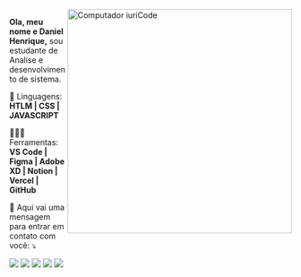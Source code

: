 <img src="https://i.imgur.com/jNOqaWv.png" min-width="400px" max-width="400px" width="400px" align="right" alt="Computador iuriCode">

<p align="left"> 
  <strong>Ola, meu nome e Daniel Henrique,</strong> sou estudante de Analise e desenvolvimento de sistema. 
</p>

<p align="left">
  🤎 Linguagens: <strong>HTLM | CSS | JAVASCRIPT </strong>
</p>

<p align="left">
  👨🏻‍💻 Ferramentas: <strong>VS Code | Figma | Adobe XD | Notion | Vercel | GitHub</strong>
</p>

<p align="left">
  💌 Aqui vai uma mensagem para entrar em contato com você: ⤵️
</p>

<p align="left">
  <a href="mailto:ddanielhpf@gmail.com" alt="Gmail">
  <img src="https://img.shields.io/badge/-Gmail-603000?style=flat-square&labelColor=603000603000&logo=gmail&logoColor=white&link=mailto:ddanielhpf@gmail.com" /></a>

  <a href="https://www.linkedin.com/in/phdanielhenrique/" alt="Linkedin">
  <img src="https://img.shields.io/badge/-Linkedin-603000?style=flat-square&logo=Linkedin&logoColor=white&link=https://www.linkedin.com/in/phdanielhenrique/" /></a>

  <a href="#" alt="WhatsApp">
  <img src="https://img.shields.io/badge/-WhatsApp-603000?style=flat-square&labelColor=603000&logo=whatsapp&logoColor=white&link=API-DO-SEU-WHATSAPP"/></a>

  <a href="facebook.com/ddanielhpf" alt="Facebook">
  <img src="https://img.shields.io/badge/-Facebook-603000?style=flat-square&labelColor=603000&logo=facebook&logoColor=white&link=facebook.com/ddanielhpf"/></a>

  <a href="instagram.com/phdanielhenrique" alt="Instagram">
  <img src="https://img.shields.io/badge/-Instagram-603000?style=flat-square&labelColor=603000&logo=instagram&logoColor=white&link=instagram.com/phdanielhenrique"/></a>
</p>  

